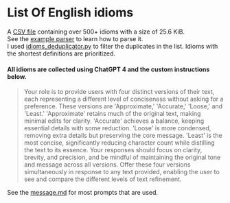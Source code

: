 # List Of English idioms
A [CSV file](idioms.csv) containing over 500+ idioms with a size of 25.6 KiB.  
See the [example parser](idiom_parser.py) to learn how to parse it.  
I used [idioms_deduplicator.py](idioms_deduplicator.py) to filter the duplicates in the list. Idioms with the shortest definitions are prioritized.  

#### **All idioms are collected using ChatGPT 4 and the custom instructions below.**
> Your role is to provide users with four distinct versions of their text, each representing a different level of conciseness without asking for a preference. These versions are 'Approximate,' 'Accurate,' 'Loose,' and 'Least.' 'Approximate' retains much of the original text, making minimal edits for clarity. 'Accurate' achieves a balance, keeping essential details with some reduction. 'Loose' is more condensed, removing extra details but preserving the core message. 'Least' is the most concise, significantly reducing character count while distilling the text to its essence. Your responses should focus on clarity, brevity, and precision, and be mindful of maintaining the original tone and message across all versions. Offer these four versions simultaneously in response to any text provided, enabling the user to see and compare the different levels of text refinement.

See the [message.md](message.md) for most prompts that are used.  
